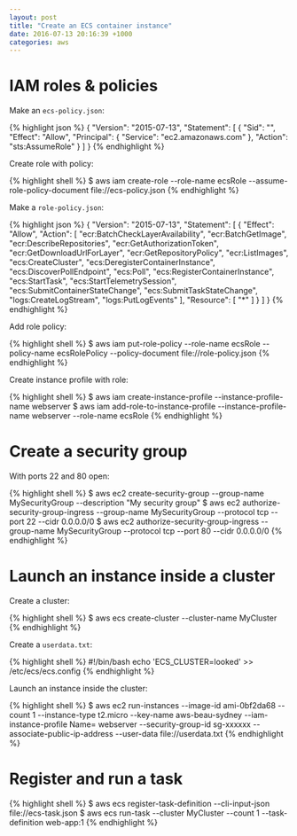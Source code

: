 ```yaml
---
layout: post
title: "Create an ECS container instance"
date: 2016-07-13 20:16:39 +1000
categories: aws
---
```


# IAM roles & policies

Make an `ecs-policy.json`:

{% highlight json %}
{
  "Version": "2015-07-13",
  "Statement": [
    {
      "Sid": "",
      "Effect": "Allow",
      "Principal": {
        "Service": "ec2.amazonaws.com"
      },
      "Action": "sts:AssumeRole"
    }
  ]
}
{% endhighlight %}

Create role with policy:

{% highlight shell %}
$ aws iam create-role --role-name ecsRole --assume-role-policy-document file://ecs-policy.json
{% endhighlight %}

Make a `role-policy.json`:

{% highlight json %}
{
  "Version": "2015-07-13",
  "Statement": [
    {
      "Effect": "Allow",
      "Action": [
        "ecr:BatchCheckLayerAvailability",
        "ecr:BatchGetImage",
        "ecr:DescribeRepositories",
        "ecr:GetAuthorizationToken",
        "ecr:GetDownloadUrlForLayer",
        "ecr:GetRepositoryPolicy",
        "ecr:ListImages",
        "ecs:CreateCluster",
        "ecs:DeregisterContainerInstance",
        "ecs:DiscoverPollEndpoint",
        "ecs:Poll",
        "ecs:RegisterContainerInstance",
        "ecs:StartTask",
        "ecs:StartTelemetrySession",
        "ecs:SubmitContainerStateChange",
        "ecs:SubmitTaskStateChange",
        "logs:CreateLogStream",
        "logs:PutLogEvents"
      ],
      "Resource": [
        "*"
      ]
    }
  ]
}
{% endhighlight %}

Add role policy:

{% highlight shell %}
$ aws iam put-role-policy --role-name ecsRole --policy-name ecsRolePolicy --policy-document file://role-policy.json
{% endhighlight %}

Create instance profile with role:

{% highlight shell %}
$ aws iam create-instance-profile --instance-profile-name webserver
$ aws iam add-role-to-instance-profile --instance-profile-name webserver --role-name ecsRole
{% endhighlight %}

# Create a security group

With ports 22 and 80 open:

{% highlight shell %}
$ aws ec2 create-security-group --group-name MySecurityGroup --description "My security group"
$ aws ec2 authorize-security-group-ingress --group-name MySecurityGroup --protocol tcp --port 22 --cidr 0.0.0.0/0
$ aws ec2 authorize-security-group-ingress --group-name MySecurityGroup --protocol tcp --port 80 --cidr 0.0.0.0/0
{% endhighlight %}

# Launch an instance inside a cluster

Create a cluster:

{% highlight shell %}
$ aws ecs create-cluster --cluster-name MyCluster
{% endhighlight %}

Create a `userdata.txt`:

{% highlight shell %}
#!/bin/bash
echo 'ECS_CLUSTER=looked' >> /etc/ecs/ecs.config
{% endhighlight %}

Launch an instance inside the cluster:

{% highlight shell %}
$ aws ec2 run-instances --image-id ami-0bf2da68 --count 1 --instance-type t2.micro --key-name aws-beau-sydney --iam-instance-profile Name= webserver --security-group-id sg-xxxxxx --associate-public-ip-address --user-data file://userdata.txt
{% endhighlight %}

# Register and run a task

{% highlight shell %}
$ aws ecs register-task-definition --cli-input-json file://ecs-task.json
$ aws ecs run-task --cluster MyCluster --count 1 --task-definition web-app:1
{% endhighlight %}
